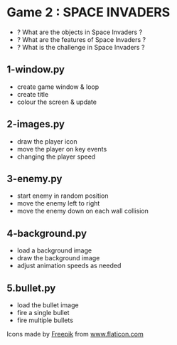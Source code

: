 # Game 2 : SPACE INVADERS
* ? What are the objects in Space Invaders ?
* ? What are the features of Space Invaders ?
* ? What is the challenge in Space Invaders ?

## 1-window.py
* create game window & loop
* create title
* colour the screen & update

## 2-images.py 
* draw the player icon
* move the player on key events
* changing the player speed

## 3-enemy.py
* start enemy in random position
* move the enemy left to right
* move the enemy down on each wall collision

## 4-background.py
* load a background image
* draw the background image
* adjust animation speeds as needed

## 5.bullet.py
* load the bullet image
* fire a single bullet
* fire multiple bullets

Icons made by <a href="https://www.flaticon.com/authors/freepik" title="Freepik">Freepik</a> from <a href="https://www.flaticon.com/" title="Flaticon"> www.flaticon.com</a>
